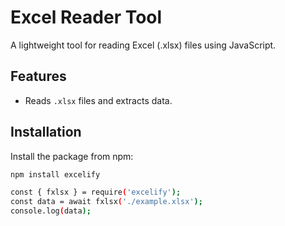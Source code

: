 # Excel Reader Tool

A lightweight tool for reading Excel (.xlsx) files using JavaScript.

## Features
- Reads `.xlsx` files and extracts data.
 
## Installation
Install the package from npm:

```bash
npm install excelify

const { fxlsx } = require('excelify');
const data = await fxlsx('./example.xlsx');
console.log(data);


 


